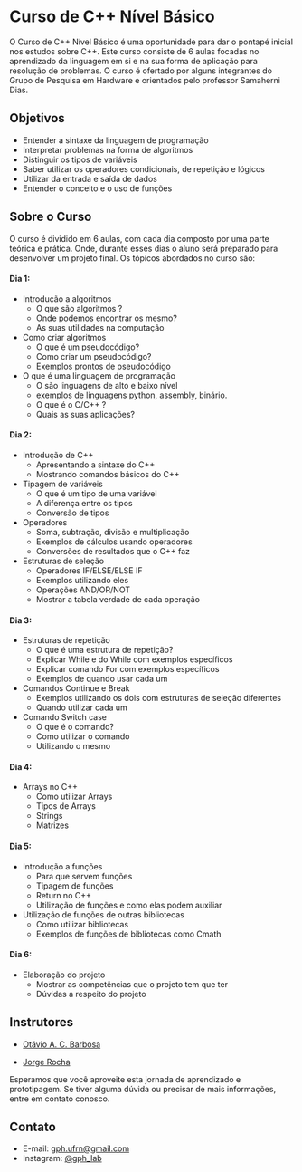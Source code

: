 # Curso de C++ Nível Básico

O Curso de C++ Nível Básico é uma oportunidade para dar o pontapé inicial nos estudos sobre C++. Este curso consiste de 6 aulas focadas no aprendizado da linguagem em si e na sua forma de aplicação para resolução de problemas. O curso é ofertado por alguns integrantes do Grupo de Pesquisa em Hardware e orientados pelo professor Samaherni Dias.

## Objetivos

- Entender a sintaxe da linguagem de programação
- Interpretar problemas na forma de algoritmos
- Distinguir os tipos de variáveis 
- Saber utilizar os operadores condicionais, de repetição e lógicos
- Utilizar da entrada e saída de dados
- Entender o conceito e o uso de funções

## Sobre o Curso

O curso é dividido em 6 aulas, com cada dia composto por uma parte teórica e prática. Onde, durante esses dias o aluno será preparado para desenvolver um projeto final. Os tópicos abordados no curso são:

#### Dia 1:
  - Introdução a algoritmos
    - O que são algoritmos ?
    - Onde podemos encontrar os mesmo?
    - As suas utilidades na computação
  - Como criar algoritmos
    - O que é um pseudocódigo?
    - Como criar um pseudocódigo?
    - Exemplos prontos de pseudocódigo
  - O que é uma linguagem de programação
    - O são linguagens de alto e baixo nível
    - exemplos de linguagens python, assembly, binário.
    - O que é o C/C++ ?
    - Quais as suas aplicações?

#### Dia 2:
  - Introdução de C++
    - Apresentando a sintaxe do C++
    - Mostrando comandos básicos do C++
  - Tipagem de variáveis
    - O que é um tipo de uma variável
    - A diferença entre os tipos
    - Conversão de tipos
  - Operadores 
    - Soma, subtração, divisão e multiplicação
    - Exemplos de cálculos usando operadores 
    - Conversões de resultados que o C++ faz
  - Estruturas de seleção
    - Operadores IF/ELSE/ELSE IF
    - Exemplos utilizando eles
    - Operações AND/OR/NOT
    - Mostrar a tabela verdade de cada operação

#### Dia 3:
  - Estruturas de repetição
    - O que é uma estrutura de repetição?
    - Explicar While e do While com exemplos específicos 
    - Explicar comando For com exemplos específicos
    - Exemplos de quando usar cada um
  - Comandos Continue e Break
    - Exemplos utilizando os dois com estruturas de seleção diferentes
    - Quando utilizar cada um
  - Comando Switch case
    - O que é o comando?
    - Como utilizar o comando
    - Utilizando o mesmo

#### Dia 4:
  - Arrays no C++
    - Como utilizar Arrays
    - Tipos de Arrays
    - Strings
    - Matrizes

#### Dia 5:
  - Introdução a funções
    - Para que servem funções
    - Tipagem de funções
    - Return no C++ 
    - Utilização de funções e como elas podem auxiliar
  - Utilização de funções de outras bibliotecas
    - Como utilizar bibliotecas
    - Exemplos de funções de bibliotecas como Cmath

#### Dia 6:
  - Elaboração do projeto
    - Mostrar as competências que o projeto tem que ter
    - Dúvidas a respeito do projeto

## Instrutores

- [Otávio A. C. Barbosa](https://github.com/otavioacb)

- [Jorge Rocha](https://github.com/rochajorgedev)

Esperamos que você aproveite esta jornada de aprendizado e prototipagem. Se tiver alguma dúvida ou precisar de mais informações, entre em contato conosco.

## Contato

- E-mail: [gph.ufrn@gmail.com](mailto:gph.ufrn@gmail.com)
- Instagram: [@gph_lab](https://www.instagram.com/gph_lab/)
